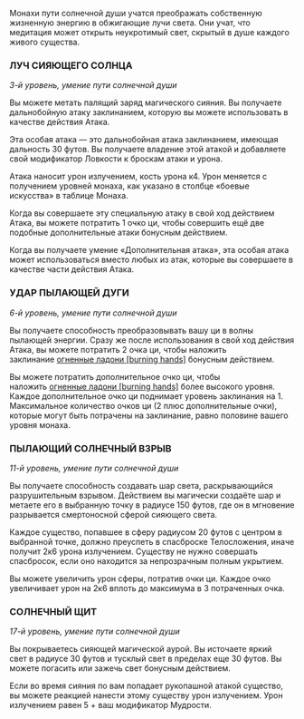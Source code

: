 Монахи пути солнечной души учатся преображать собственную жизненную энергию в обжигающие лучи света. Они учат, что медитация может открыть неукротимый свет, скрытый в душе каждого живого существа.

  

### ЛУЧ СИЯЮЩЕГО СОЛНЦА

_3-й уровень, умение пути солнечной души_

Вы можете метать палящий заряд магического сияния. Вы получаете дальнобойную атаку заклинанием, которую вы можете использовать в качестве действия Атака.

Эта особая атака — это дальнобойная атака заклинанием, имеющая дальность 30 футов. Вы получаете владение этой атакой и добавляете свой модификатор Ловкости к броскам атаки и урона.

Атака наносит урон излучением, кость урона к4. Урон меняется с получением уровней монаха, как указано в столбце «боевые искусства» в таблице Монаха.

Когда вы совершаете эту специальную атаку в свой ход действием Атака, вы можете потратить 1 очко ци, чтобы совершить ещё две подобные дополнительные атаки бонусным действием.

Когда вы получаете умение «Дополнительная атака», эта особая атака может использоваться вместо любых из атак, которые вы совершаете в качестве части действия Атака.

  

### УДАР ПЫЛАЮЩЕЙ ДУГИ

_6-й уровень, умение пути солнечной души_

Вы получаете способность преобразовывать вашу ци в волны пылающей энергии. Сразу же после использования в свой ход действия Атака, вы можете потратить 2 очка ци, чтобы наложить заклинание [огненные ладони [burning hands]](https://dnd.su/spells/203-burning_hands/) бонусным действием.

Вы можете потратить дополнительное очко ци, чтобы наложить [огненные ладони [burning hands]](https://dnd.su/spells/203-burning_hands/) более высокого уровня. Каждое дополнительное очко ци поднимает уровень заклинания на 1. Максимальное количество очков ци (2 плюс дополнительные очки), которые могут быть потрачены на заклинание, равно половине вашего уровня монаха.

  

### ПЫЛАЮЩИЙ СОЛНЕЧНЫЙ ВЗРЫВ

_11-й уровень, умение пути солнечной души_

Вы получаете способность создавать шар света, раскрывающийся разрушительным взрывом. Действием вы магически создаёте шар и метаете его в выбранную точку в радиусе 150 футов, где он в мгновение разрывается смертоносной сферой сияющего света.

Каждое существо, попавшее в сферу радиусом 20 футов с центром в выбранной точке, должно преуспеть в спасброске Телосложения, иначе получит 2к6 урона излучением. Существу не нужно совершать спасбросок, если оно находится за непрозрачным полным укрытием.

Вы можете увеличить урон сферы, потратив очки ци. Каждое очко увеличивает урон на 2к6 вплоть до максимума в 3 потраченных очка.

  

### СОЛНЕЧНЫЙ ЩИТ

_17-й уровень, умение пути солнечной души_

Вы покрываетесь сияющей магической аурой. Вы источаете яркий свет в радиусе 30 футов и тусклый свет в пределах еще 30 футов. Вы можете погасить или зажечь свет бонусным действием.

Если во время сияния по вам попадает рукопашной атакой существо, вы можете реакцией нанести этому существу урон излучением. Урон излучением равен 5 + ваш модификатор Мудрости.